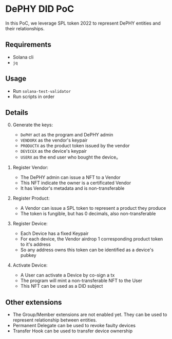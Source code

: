 # DePHY DID PoC

In this PoC, we leverage SPL token 2022 to represent DePHY entities and their relationships.

## Requirements

- Solana cli
- `jq`

## Usage

- Run `solana-test-validator`
- Run scripts in order


## Details

0. Generate the keys:
    - `DePHY` act as the program and DePHY admin
    - `VENDORX` as the vendor's keypair
    - `PRODUCTX` as the product token issued by the vendor
    - `DEVICEX` as the device's keypair
    - `USERX` as the end user who bought the device。

1. Register Vendor:
    - The DePHY admin can issue a NFT to a Vendor
    - This NFT indicate the owner is a certificated Vendor
    - It has Vendor's metadata and is non-transferable

2. Register Product:
    - A Vendor can issue a SPL token to represent a product they produce
    - The token is fungible, but has 0 decimals, also non-transferable

3. Register Device:
    - Each Device has a fixed Keypair
    - For each device, the Vendor airdrop 1 corresponding product token to it's address
    - So any address owns this token can be identified as a device's pubkey

4. Activate Device:
    - A User can activate a Device by co-sign a tx
    - The program will mint a non-transferable NFT to the User
    - This NFT can be used as a DID subject


## Other extensions

- The Group/Member extensions are not enabled yet.
  They can be used to represent relationship between entities.
- Permanent Delegate can be used to revoke faulty devices
- Transfer Hook can be used to transfer device ownership
